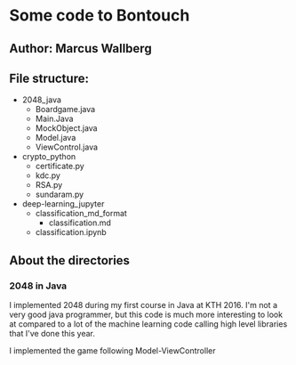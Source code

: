 # Some code to Bontouch
## Author: Marcus Wallberg

## File structure:
* 2048_java
	* Boardgame.java
	* Main.Java
	* MockObject.java
	* Model.java
	* ViewControl.java
* crypto_python
	* certificate.py
	* kdc.py
	* RSA.py
	* sundaram.py
* deep-learning_jupyter
	* classification_md_format
		* classification.md
	* classification.ipynb

## About the directories
### 2048 in Java
I implemented 2048 during my first course in Java at KTH 2016. I'm not a very good java programmer, but this code is much more interesting to look at compared to a lot of the machine learning code calling high level libraries that I've done this year.

I implemented the game following Model-ViewController 
